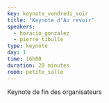 ```yaml
---
key: keynote_vendredi_soir
title: "Keynote d'Au revoir"
speakers:
  - horacio_gonzalez
  - pierre_tibulle
type: keynote
day: 1
time: 16h00
duration: 20 minutes
room: petite_salle
---
```


Keynote de fin des organisateurs